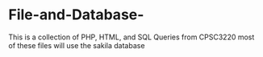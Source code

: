 # File-and-Database-
This is a collection of PHP, HTML, and SQL Queries from CPSC3220
most of these files will use the sakila database
